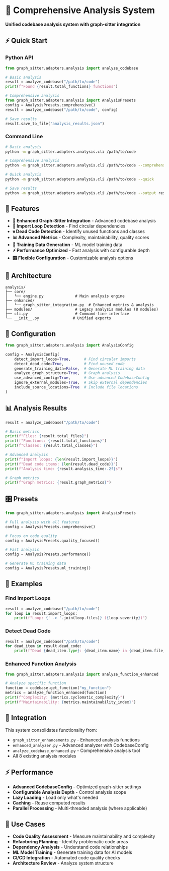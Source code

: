 # 🚀 Comprehensive Analysis System

**Unified codebase analysis system with graph-sitter integration**

## ⚡ Quick Start

### Python API
```python
from graph_sitter.adapters.analysis import analyze_codebase

# Basic analysis
result = analyze_codebase("/path/to/code")
print(f"Found {result.total_functions} functions")

# Comprehensive analysis
from graph_sitter.adapters.analysis import AnalysisPresets
config = AnalysisPresets.comprehensive()
result = analyze_codebase("/path/to/code", config)

# Save results
result.save_to_file("analysis_results.json")
```

### Command Line
```bash
# Basic analysis
python -m graph_sitter.adapters.analysis.cli /path/to/code

# Comprehensive analysis
python -m graph_sitter.adapters.analysis.cli /path/to/code --comprehensive

# Quick analysis
python -m graph_sitter.adapters.analysis.cli /path/to/code --quick

# Save results
python -m graph_sitter.adapters.analysis.cli /path/to/code --output results.json
```

## 🎯 Features

- **🔧 Enhanced Graph-Sitter Integration** - Advanced codebase analysis
- **🔄 Import Loop Detection** - Find circular dependencies
- **💀 Dead Code Detection** - Identify unused functions and classes
- **📊 Advanced Metrics** - Complexity, maintainability, quality scores
- **🤖 Training Data Generation** - ML model training data
- **⚡ Performance Optimized** - Fast analysis with configurable depth
- **🎛️ Flexible Configuration** - Customizable analysis options

## 📁 Architecture

```
analysis/
├── core/
│   └── engine.py              # Main analysis engine
├── enhanced/
│   └── graph_sitter_integration.py  # Enhanced metrics & analysis
├── modules/                   # Legacy analysis modules (8 modules)
├── cli.py                     # Command-line interface
└── __init__.py               # Unified exports
```

## 🔧 Configuration

```python
from graph_sitter.adapters.analysis import AnalysisConfig

config = AnalysisConfig(
    detect_import_loops=True,      # Find circular imports
    detect_dead_code=True,         # Find unused code
    generate_training_data=False,  # Generate ML training data
    analyze_graph_structure=True,  # Graph analysis
    use_advanced_config=True,      # Use advanced CodebaseConfig
    ignore_external_modules=True,  # Skip external dependencies
    include_source_locations=True  # Include file locations
)
```

## 📊 Analysis Results

```python
result = analyze_codebase("/path/to/code")

# Basic metrics
print(f"Files: {result.total_files}")
print(f"Functions: {result.total_functions}")
print(f"Classes: {result.total_classes}")

# Advanced analysis
print(f"Import loops: {len(result.import_loops)}")
print(f"Dead code items: {len(result.dead_code)}")
print(f"Analysis time: {result.analysis_time:.2f}s")

# Graph metrics
print(f"Graph metrics: {result.graph_metrics}")
```

## 🎛️ Presets

```python
from graph_sitter.adapters.analysis import AnalysisPresets

# Full analysis with all features
config = AnalysisPresets.comprehensive()

# Focus on code quality
config = AnalysisPresets.quality_focused()

# Fast analysis
config = AnalysisPresets.performance()

# Generate ML training data
config = AnalysisPresets.ml_training()
```

## 🚀 Examples

### Find Import Loops
```python
result = analyze_codebase("/path/to/code")
for loop in result.import_loops:
    print(f"Loop: {' -> '.join(loop.files)} ({loop.severity})")
```

### Detect Dead Code
```python
result = analyze_codebase("/path/to/code")
for dead_item in result.dead_code:
    print(f"Dead {dead_item.type}: {dead_item.name} in {dead_item.file_path}")
```

### Enhanced Function Analysis
```python
from graph_sitter.adapters.analysis import analyze_function_enhanced

# Analyze specific function
function = codebase.get_function("my_function")
metrics = analyze_function_enhanced(function)
print(f"Complexity: {metrics.cyclomatic_complexity}")
print(f"Maintainability: {metrics.maintainability_index}")
```

## 🔗 Integration

This system consolidates functionality from:
- `graph_sitter_enhancements.py` - Enhanced analysis functions
- `enhanced_analyzer.py` - Advanced analyzer with CodebaseConfig
- `analyze_codebase_enhanced.py` - Comprehensive analysis tool
- All 8 existing analysis modules

## ⚡ Performance

- **Advanced CodebaseConfig** - Optimized graph-sitter settings
- **Configurable Analysis Depth** - Control analysis scope
- **Lazy Loading** - Load only what's needed
- **Caching** - Reuse computed results
- **Parallel Processing** - Multi-threaded analysis (where applicable)

## 🎯 Use Cases

- **Code Quality Assessment** - Measure maintainability and complexity
- **Refactoring Planning** - Identify problematic code areas
- **Dependency Analysis** - Understand code relationships
- **ML Model Training** - Generate training data for AI models
- **CI/CD Integration** - Automated code quality checks
- **Architecture Review** - Analyze system structure

